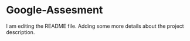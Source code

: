 # Google-Assesment
I am editing the README file. Adding some more details about the project description.

